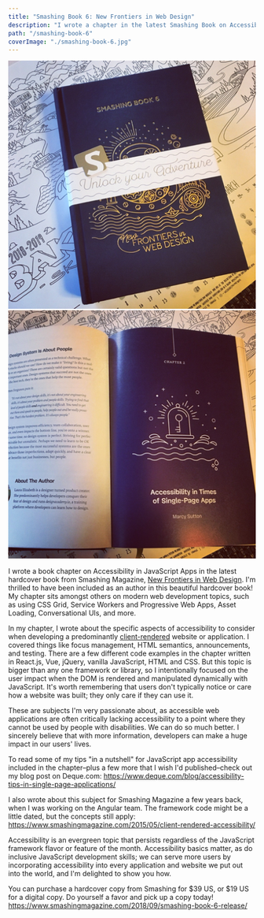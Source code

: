 ```yaml
---
title: "Smashing Book 6: New Frontiers in Web Design"
description: "I wrote a chapter in the latest Smashing Book on Accessibility in Single-Page Applications"
path: "/smashing-book-6"
coverImage: "./smashing-book-6.jpg"
---
```


<div class="floating-image">
    <img
        src="images/smashing-cover.jpg"
        alt="Gorgeous embossed hardcover of Smashing Book 6 on top of an illustrated map"
    />
</div>
<div class="floating-image">
    <img
        src="images/smashing-chapter-start.jpg"
        alt="My book chapter on Accessibility in the Time of Single Page Apps"
    />
</div>

I wrote a book chapter on Accessibility in JavaScript Apps in the latest hardcover book from Smashing Magazine, <a target="_blank" rel="noopener noreferrer" href="https://www.smashingmagazine.com/2018/09/smashing-book-6-release/">New Frontiers in Web Design</a>. I'm thrilled to have been included as an author in this beautiful hardcover book! My chapter sits amongst others on modern web development topics, such as using CSS Grid, Service Workers and Progressive Web Apps, Asset Loading, Conversational UIs, and more.

In my chapter, I wrote about the specific aspects of accessibility to consider when developing a predominantly <a target="_blank" rel="noopener noreferrer" href="https://www.smashingmagazine.com/2015/05/client-rendered-accessibility/">client-rendered</a> website or application. I covered things like focus management, HTML semantics, announcements, and testing. There are a few different code examples in the chapter written in React.js, Vue, jQuery, vanilla JavaScript, HTML and CSS. But this topic is bigger than any one framework or library, so I intentionally focused on the user impact when the DOM is rendered and manipulated dynamically with JavaScript. It's worth remembering that users don't typically notice or care how a website was built; they only care if they can use it.
            
These are subjects I'm very passionate about, as accessible web applications are often critically lacking accessibility to a point where they cannot be used by people with disabilities. We can do so much better. I sincerely believe that with more information, developers can make a huge impact in our users' lives.

To read some of my tips "in a nutshell" for JavaScript app accessibility included in the chapter–plus a few more that I wish I'd published–check out my blog post on Deque.com: <a target="_blank" rel="noopener noreferrer" href="https://www.deque.com/blog/accessibility-tips-in-single-page-applications/">https://www.deque.com/blog/accessibility-tips-in-single-page-applications/</a>
            
I also wrote about this subject for Smashing Magazine a few years back, when I was working on the Angular team. The framework code might be a little dated, but the concepts still apply: <a target="_blank" rel="noopener noreferrer" href="https://www.smashingmagazine.com/2015/05/client-rendered-accessibility/">https://www.smashingmagazine.com/2015/05/client-rendered-accessibility/</a>

Accessibility is an evergreen topic that persists regardless of the JavaScript framework flavor or feature of the month. Accessibility basics matter, as do inclusive JavaScript development skills; we can serve more users by incorporating accessibility into every application and website we put out into the world, and I'm delighted to show you how.

You can purchase a hardcover copy from Smashing for $39 US, or $19 US for a digital copy. Do yourself a favor and pick up a copy today! <a target="_blank" rel="noopener noreferrer" href="https://www.smashingmagazine.com/2018/09/smashing-book-6-release/">https://www.smashingmagazine.com/2018/09/smashing-book-6-release/</a>